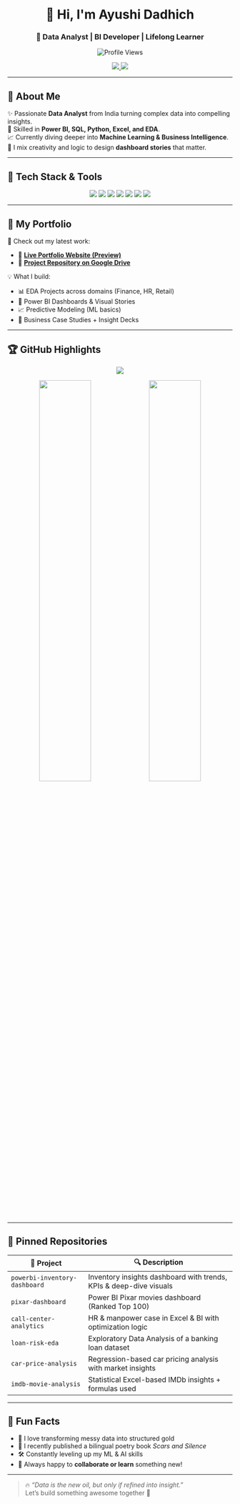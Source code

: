 <h1 align="center">👋 Hi, I'm Ayushi Dadhich</h1>
<h3 align="center">🚀 Data Analyst | BI Developer | Lifelong Learner</h3>

<p align="center">
  <img src="https://komarev.com/ghpvc/?username=ayushi544&label=Visitors&color=0e75b6&style=flat-square" alt="Profile Views" />
</p>

<p align="center">
  <a href="https://www.linkedin.com/in/ayushidadhich/" target="_blank">
    <img src="https://img.shields.io/badge/-Connect%20on%20LinkedIn-0077B5?style=for-the-badge&logo=linkedin&logoColor=white" />
  </a>
  <a href="mailto:ayushidadhich546@gmail.com">
    <img src="https://img.shields.io/badge/-Email%20Me-D14836?style=for-the-badge&logo=gmail&logoColor=white" />
  </a>
</p>

---

## 💼 About Me

✨ Passionate **Data Analyst** from India turning complex data into compelling insights.  
🎯 Skilled in **Power BI, SQL, Python, Excel, and EDA**.  
📈 Currently diving deeper into **Machine Learning & Business Intelligence**.  
🎨 I mix creativity and logic to design **dashboard stories** that matter.

---

## 🔨 Tech Stack & Tools

<p align="center">
  <img src="https://img.shields.io/badge/SQL-MySQL-blue?style=for-the-badge&logo=mysql&logoColor=white" />
  <img src="https://img.shields.io/badge/Python-Data%20Wrangling-yellow?style=for-the-badge&logo=python&logoColor=white" />
  <img src="https://img.shields.io/badge/Pandas-Data%20Frames-150458?style=for-the-badge&logo=pandas&logoColor=white" />
  <img src="https://img.shields.io/badge/Power%20BI-Dashboards-F2C811?style=for-the-badge&logo=powerbi&logoColor=black" />
  <img src="https://img.shields.io/badge/Excel-Advanced%20Analytics-217346?style=for-the-badge&logo=microsoft-excel&logoColor=white" />
  <img src="https://img.shields.io/badge/Scikit--Learn-ML%20Basics-F7931E?style=for-the-badge&logo=scikit-learn&logoColor=white" />
  <img src="https://img.shields.io/badge/Git-Version%20Control-F05032?style=for-the-badge&logo=git&logoColor=white" />
</p>

---

## 📂 My Portfolio

🚀 Check out my latest work:

- 🎯 [**Live Portfolio Website (Preview)**](https://preview--my-portfolio-project.lovable.app/)
- 📁 [**Project Repository on Google Drive**](https://drive.google.com/drive/folders/1mSqrwN1LK22MDt0bPrC9LNWPcKxReTiN?usp=drive_link)

💡 What I build:
- 📊 EDA Projects across domains (Finance, HR, Retail)
- 📌 Power BI Dashboards & Visual Stories
- 📈 Predictive Modeling (ML basics)
- 📃 Business Case Studies + Insight Decks

---

## 🏆 GitHub Highlights

<p align="center">
  <img src="https://github-profile-trophy.vercel.app/?username=ayushi544&theme=onedark&no-frame=true&row=1&column=6" />
</p>

<p align="center">
  <img src="https://github-readme-stats.vercel.app/api?username=ayushi544&show_icons=true&theme=radical" width="48%" />
  <img src="https://github-readme-stats.vercel.app/api/top-langs/?username=ayushi544&layout=compact&theme=radical" width="48%" />
</p>

---

## 📌 Pinned Repositories

| 🚀 Project | 🔍 Description |
|-----------|----------------|
| `powerbi-inventory-dashboard` | Inventory insights dashboard with trends, KPIs & deep-dive visuals |
| `pixar-dashboard` | Power BI Pixar movies dashboard (Ranked Top 100) |
| `call-center-analytics` | HR & manpower case in Excel & BI with optimization logic |
| `loan-risk-eda` | Exploratory Data Analysis of a banking loan dataset |
| `car-price-analysis` | Regression-based car pricing analysis with market insights |
| `imdb-movie-analysis` | Statistical Excel-based IMDb insights + formulas used |

---

## 🧠 Fun Facts

- 🧩 I love transforming messy data into structured gold
- 📖 I recently published a bilingual poetry book *Scars and Silence*
- 🛠 Constantly leveling up my ML & AI skills
- 💬 Always happy to **collaborate or learn** something new!

---

> 🔥 *“Data is the new oil, but only if refined into insight.”*  
> Let’s build something awesome together 🚀
